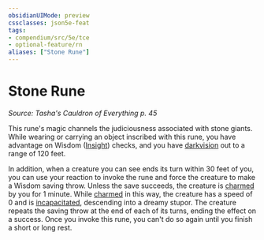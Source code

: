 ```yaml
---
obsidianUIMode: preview
cssclasses: json5e-feat
tags:
- compendium/src/5e/tce
- optional-feature/rn
aliases: ["Stone Rune"]
---
```

# Stone Rune
*Source: Tasha's Cauldron of Everything p. 45*  

This rune's magic channels the judiciousness associated with stone giants. While wearing or carrying an object inscribed with this rune, you have advantage on Wisdom ([Insight](rules/skills.md#Insight)) checks, and you have [darkvision](rules/senses.md#darkvision) out to a range of 120 feet.

In addition, when a creature you can see ends its turn within 30 feet of you, you can use your reaction to invoke the rune and force the creature to make a Wisdom saving throw. Unless the save succeeds, the creature is [charmed](rules/conditions.md#charmed) by you for 1 minute. While [charmed](rules/conditions.md#charmed) in this way, the creature has a speed of 0 and is [incapacitated](rules/conditions.md#incapacitated), descending into a dreamy stupor. The creature repeats the saving throw at the end of each of its turns, ending the effect on a success. Once you invoke this rune, you can't do so again until you finish a short or long rest.